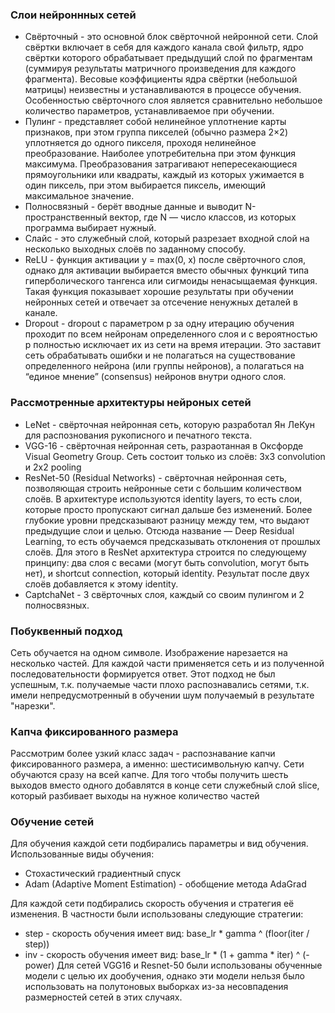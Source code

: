 ### Слои нейроннных сетей
* Свёрточный - это основной блок свёрточной нейронной сети. Слой свёртки включает в себя для каждого канала свой фильтр, ядро свёртки которого обрабатывает предыдущий слой по фрагментам (суммируя результаты матричного произведения для каждого фрагмента). Весовые коэффициенты ядра свёртки (небольшой матрицы) неизвестны и устанавливаются в процессе обучения. Особенностью свёрточного слоя является сравнительно небольшое количество параметров, устанавливаемое при обучении.
* Пулинг - представляет собой нелинейное уплотнение карты признаков, при этом группа пикселей (обычно размера 2×2) уплотняется до одного пикселя, проходя нелинейное преобразование. Наиболее употребительна при этом функция максимума. Преобразования затрагивают непересекающиеся прямоугольники или квадраты, каждый из которых ужимается в один пиксель, при этом выбирается пиксель, имеющий максимальное значение.
* Полносвязный - берёт вводные данные и выводит N-пространственный вектор, где N — число классов, из которых программа выбирает нужный.
* Слайс - это служебный слой, который разрезает входной слой на несколько выходных слоёв по заданному способу.
* ReLU - функция активации y = max(0, x) после свёрточного слоя, однако для активации выбирается вместо обычных функций типа гиперболического тангенса или сигмоиды ненасыщаемая функция. Такая функция показывает хорошие результаты при обучении нейронных сетей и отвечает за отсечение ненужных деталей в канале.
* Dropout -  dropout с параметром p за одну итерацию обучения проходит по всем нейронам определенного слоя и с вероятностью p полностью исключает их из сети на время итерации. Это заставит сеть обрабатывать ошибки и не полагаться на существование определенного нейрона (или группы нейронов), а полагаться на “единое мнение” (consensus) нейронов внутри одного слоя.

### Рассмотренные архитектуры нейроных сетей
* LeNet - свёрточная нейронная сеть, которую разработал Ян ЛеКун для распознования рукописного и печатного текста.
* VGG-16 - свёрточная нейронная сеть, разраотанная в Оксфорде Visual Geometry Group. Сеть состоит только из слоёв: 3x3 convolution и 2x2 pooling
* ResNet-50 (Residual Networks) - свёрточная нейронная сеть, позволяющая строить нейронные сети с большим количеством слоёв. В архитектуре используются identity layers, то есть слои, которые просто пропускают сигнал дальше без изменений. Более глубокие уровни предсказывают разницу между тем, что выдают предыдущие слои и целью. Отсюда название — Deep Residual Learning, то есть обучаемся предсказывать отклонения от прошлых слоёв. Для этого в ResNet архитектура строится по следующему принципу: два слоя с весами (могут быть convolution, могут быть нет), и shortcut connection, который identity. Результат после двух слоёв добавляется к этому identity.
* CaptchaNet - 3 свёрточных слоя, каждый со своим пулингом и 2 полносвязных.

### Побуквенный подход
Сеть обучается на одном символе. Изображение нарезается на несколько частей. Для каждой части применяется сеть и из полученной последовательности формируется ответ.
Этот подход не был успешным, т.к. получаемые части плохо распознавались сетями, т.к. имели непредусмотренный в обучении шум получаемый в результате "нарезки".

### Капча фиксированного размера
Рассмотрим более узкий класс задач - распознавание капчи фиксированного размера, а именно: шестисимвольную капчу. Сети обучаются сразу на всей капче. Для того чтобы получить шесть выходов вместо одного добавлятся в конце сети служебный слой slice, который разбивает выходы на нужное количество частей

### Обучение сетей
Для обучения каждой сети подбирались параметры и вид обучения. Использованные виды обучения:
* Стохастический градиентный спуск
* Adam (Adaptive Moment Estimation) - обобщение метода AdaGrad

Для каждой сети подбирались скорость обучения и стратегия её изменения. В частности были использованы следующие стратегии:
* step - скорость обучения имеет вид: base_lr * gamma ^ (floor(iter / step))
* inv - скорость обучения имеет вид: base_lr * (1 + gamma * iter) ^ (- power)
Для сетей VGG16 и Resnet-50 были использованы обученные модели с целью их дообучения, однако эти модели нельзя было использовать на полутоновых выборках из-за несовпадения размерностей сетей в этих случаях. 
